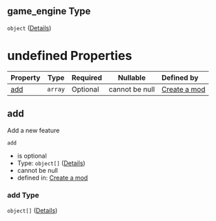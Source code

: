 ## game_engine Type

`object` ([Details](generic-properties-game_engine.md))

# undefined Properties

| Property    | Type    | Required | Nullable       | Defined by                                                                                                                                              |
| :---------- | ------- | -------- | -------------- | :------------------------------------------------------------------------------------------------------------------------------------------------------ |
| [add](#add) | `array` | Optional | cannot be null | [Create a mod](generic-properties-game_engine-properties-add.md "http&#x3A;//www.city-game-studio.com/mod.json#/properties/game_engine/properties/add") |

## add

Add a new feature


`add`

-   is optional
-   Type: `object[]` ([Details](generic-properties-game_engine-properties-add-items.md))
-   cannot be null
-   defined in: [Create a mod](generic-properties-game_engine-properties-add.md "http&#x3A;//www.city-game-studio.com/mod.json#/properties/game_engine/properties/add")

### add Type

`object[]` ([Details](generic-properties-game_engine-properties-add-items.md))
